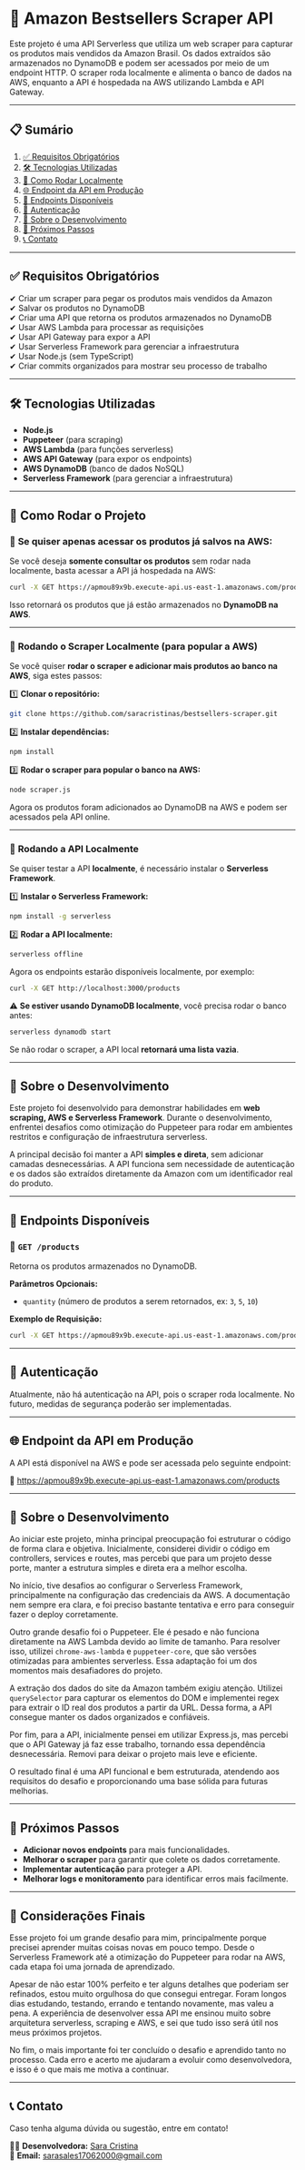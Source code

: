 # 📌 Amazon Bestsellers Scraper API

Este projeto é uma API Serverless que utiliza um web scraper para capturar os produtos mais vendidos da Amazon Brasil. Os dados extraídos são armazenados no DynamoDB e podem ser acessados por meio de um endpoint HTTP. O scraper roda localmente e alimenta o banco de dados na AWS, enquanto a API é hospedada na AWS utilizando Lambda e API Gateway.

---

## 📋 Sumário
1. [✅ Requisitos Obrigatórios](#-requisitos-obrigatórios)
2. [🛠️ Tecnologias Utilizadas](#%EF%B8%8F-tecnologias-utilizadas)
3. [🚀 Como Rodar Localmente](#-como-rodar-localmente)
4. [🌐 Endpoint da API em Produção](#-endpoint-da-api-em-produção)
5. [📄 Endpoints Disponíveis](#-endpoints-disponíveis)
6. [🔐 Autenticação](#-autenticação)
7. [📝 Sobre o Desenvolvimento](#-sobre-o-desenvolvimento)
8. [🎯 Próximos Passos](#-próximos-passos)
9. [📞 Contato](#-contato)

---

## ✅ Requisitos Obrigatórios

✔ Criar um scraper para pegar os produtos mais vendidos da Amazon  
✔ Salvar os produtos no DynamoDB  
✔ Criar uma API que retorna os produtos armazenados no DynamoDB  
✔ Usar AWS Lambda para processar as requisições  
✔ Usar API Gateway para expor a API  
✔ Usar Serverless Framework para gerenciar a infraestrutura  
✔ Usar Node.js (sem TypeScript)  
✔ Criar commits organizados para mostrar seu processo de trabalho  

---

## 🛠️ Tecnologias Utilizadas

- **Node.js**  
- **Puppeteer** (para scraping)  
- **AWS Lambda** (para funções serverless)  
- **AWS API Gateway** (para expor os endpoints)  
- **AWS DynamoDB** (banco de dados NoSQL)  
- **Serverless Framework** (para gerenciar a infraestrutura)  

---

## 🚀 Como Rodar o Projeto

### 📌 **Se quiser apenas acessar os produtos já salvos na AWS:**

Se você deseja **somente consultar os produtos** sem rodar nada localmente, basta acessar a API já hospedada na AWS:

```sh
curl -X GET https://apmou89x9b.execute-api.us-east-1.amazonaws.com/products
```

Isso retornará os produtos que já estão armazenados no **DynamoDB na AWS**.

---

### 📌 **Rodando o Scraper Localmente (para popular a AWS)**

Se você quiser **rodar o scraper e adicionar mais produtos ao banco na AWS**, siga estes passos:

1️⃣ **Clonar o repositório:**

```sh
git clone https://github.com/saracristinas/bestsellers-scraper.git
```

2️⃣ **Instalar dependências:**

```sh
npm install
```

3️⃣ **Rodar o scraper para popular o banco na AWS:**

```sh
node scraper.js
```

Agora os produtos foram adicionados ao DynamoDB na AWS e podem ser acessados pela API online.

---

### 📌 **Rodando a API Localmente**

Se quiser testar a API **localmente**, é necessário instalar o **Serverless Framework**.

1️⃣ **Instalar o Serverless Framework:**

```sh
npm install -g serverless
```

2️⃣ **Rodar a API localmente:**

```sh
serverless offline
```

Agora os endpoints estarão disponíveis localmente, por exemplo:

```sh
curl -X GET http://localhost:3000/products
```

⚠ **Se estiver usando DynamoDB localmente**, você precisa rodar o banco antes:

```sh
serverless dynamodb start
```

Se não rodar o scraper, a API local **retornará uma lista vazia**.

---

## 📝 Sobre o Desenvolvimento

Este projeto foi desenvolvido para demonstrar habilidades em **web scraping, AWS e Serverless Framework**. Durante o desenvolvimento, enfrentei desafios como otimização do Puppeteer para rodar em ambientes restritos e configuração de infraestrutura serverless.

A principal decisão foi manter a API **simples e direta**, sem adicionar camadas desnecessárias. A API funciona sem necessidade de autenticação e os dados são extraídos diretamente da Amazon com um identificador real do produto.

---
## 📄 Endpoints Disponíveis

### 🔹 `GET /products`
Retorna os produtos armazenados no DynamoDB.

**Parâmetros Opcionais:**
- `quantity` (número de produtos a serem retornados, ex: `3`, `5`, `10`)

**Exemplo de Requisição:**
```sh
curl -X GET https://apmou89x9b.execute-api.us-east-1.amazonaws.com/products?quantity=5
```

---

## 🔐 Autenticação
Atualmente, não há autenticação na API, pois o scraper roda localmente. No futuro, medidas de segurança poderão ser implementadas.

---

## 🌐 Endpoint da API em Produção

A API está disponível na AWS e pode ser acessada pelo seguinte endpoint:

🔗 https://apmou89x9b.execute-api.us-east-1.amazonaws.com/products

---

## 📝 Sobre o Desenvolvimento

Ao iniciar este projeto, minha principal preocupação foi estruturar o código de forma clara e objetiva. Inicialmente, considerei dividir o código em controllers, services e routes, mas percebi que para um projeto desse porte, manter a estrutura simples e direta era a melhor escolha.

No início, tive desafios ao configurar o Serverless Framework, principalmente na configuração das credenciais da AWS. A documentação nem sempre era clara, e foi preciso bastante tentativa e erro para conseguir fazer o deploy corretamente.

Outro grande desafio foi o Puppeteer. Ele é pesado e não funciona diretamente na AWS Lambda devido ao limite de tamanho. Para resolver isso, utilizei `chrome-aws-lambda` e `puppeteer-core`, que são versões otimizadas para ambientes serverless. Essa adaptação foi um dos momentos mais desafiadores do projeto.

A extração dos dados do site da Amazon também exigiu atenção. Utilizei `querySelector` para capturar os elementos do DOM e implementei regex para extrair o ID real dos produtos a partir da URL. Dessa forma, a API consegue manter os dados organizados e confiáveis.

Por fim, para a API, inicialmente pensei em utilizar Express.js, mas percebi que o API Gateway já faz esse trabalho, tornando essa dependência desnecessária. Removi para deixar o projeto mais leve e eficiente.

O resultado final é uma API funcional e bem estruturada, atendendo aos requisitos do desafio e proporcionando uma base sólida para futuras melhorias.

---
## 🎯 Próximos Passos

- **Adicionar novos endpoints** para mais funcionalidades.
- **Melhorar o scraper** para garantir que colete os dados corretamente.
- **Implementar autenticação** para proteger a API.
- **Melhorar logs e monitoramento** para identificar erros mais facilmente.

---

## 🎯 Considerações Finais

Esse projeto foi um grande desafio para mim, principalmente porque precisei aprender muitas coisas novas em pouco tempo. Desde o Serverless Framework até a otimização do Puppeteer para rodar na AWS, cada etapa foi uma jornada de aprendizado.

Apesar de não estar 100% perfeito e ter alguns detalhes que poderiam ser refinados, estou muito orgulhosa do que consegui entregar. Foram longos dias estudando, testando, errando e tentando novamente, mas valeu a pena. A experiência de desenvolver essa API me ensinou muito sobre arquitetura serverless, scraping e AWS, e sei que tudo isso será útil nos meus próximos projetos.

No fim, o mais importante foi ter concluído o desafio e aprendido tanto no processo. Cada erro e acerto me ajudaram a evoluir como desenvolvedora, e isso é o que mais me motiva a continuar.

---


## 📞 Contato
Caso tenha alguma dúvida ou sugestão, entre em contato!

👩‍💻 **Desenvolvedora:** [Sara Cristina](https://github.com/saracristinas)  
📧 **Email:** [sarasales17062000@gmail.com](mailto:sarasales17062000@gmail.com)





